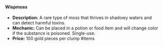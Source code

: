 #### Wispmoss
- **Description:** A rare type of moss that thrives in shadowy waters and can detect harmful toxins.
- **Mechanic:** Can be placed in a potion or food item and will change color if the substance is poisoned. Single-use.
- **Price:** 100 gold pieces per clump
#items